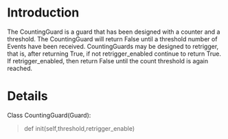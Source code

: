 # Introduction #

The CountingGuard is a guard that has been designed with a counter and a threshold.
The CountingGuard will return False until a threshold number of
Events have been received. CountingGuards may be designed to retrigger, that is, after
returning True, if not retrigger\_enabled continue to return True.
If retrigger\_enabled, then return False until the count threshold is again reached.


# Details #

Class CountingGuard(Guard):
> def init(self,threshold,retrigger\_enable)